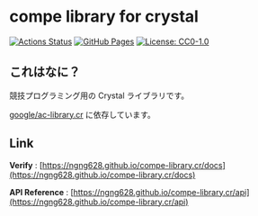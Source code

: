 # compe library for crystal

[![Actions Status](https://github.com/ngng628/compe-library.cr/workflows/verify/badge.svg)](https://github.com/ngng628/compe-library.cr/actions) 
[![GitHub Pages](https://img.shields.io/static/v1?label=GitHub+Pages&message=+&color=brightgreen&logo=github)](https://ngng628.github.io/compe-library.cr/)
[![License: CC0-1.0](https://img.shields.io/badge/License-CC0_1.0-lightgrey.svg)](http://creativecommons.org/publicdomain/zero/1.0/)



## これはなに？
競技プログラミング用の Crystal ライブラリです。

[google/ac-library.cr](https://github.com/google/ac-library.cr) に依存しています。


## Link

**Verify** : [https://ngng628.github.io/compe-library.cr/docs](https://ngng628.github.io/compe-library.cr/docs)

**API Reference** : [https://ngng628.github.io/compe-library.cr/api](https://ngng628.github.io/compe-library.cr/api)
